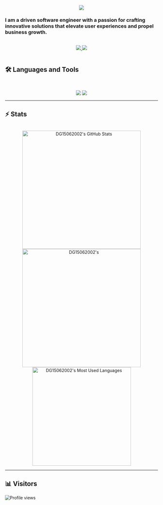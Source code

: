 <h1 align="center">
    <img src="https://readme-typing-svg.herokuapp.com/?font=Inter&size=48&center=true&vCenter=true&width=500&height=70&color=4493F8&duration=4000&lines=Hi+There!+👋;+I'm+Dhwaj+Gupta!;" />
</h1>

### I am a driven software engineer with a passion for crafting innovative solutions that elevate user experiences and propel business growth.
<!--
**DG15062002/DG15062002** is a ✨ _special_ ✨ repository because its `README.md` (this file) appears on your GitHub profile.

Here are some ideas to get you started:

- 🔭 I’m currently working on ...
- 🌱 I’m currently learning ...
- 👯 I’m looking to collaborate on ...
- 🤔 I’m looking for help with ...
- 💬 Ask me about ...
- 📫 How to reach me: ...
- 😄 Pronouns: ...
- ⚡ Fun fact: ...
-->

<br>

<div align="center">
  <a href="dhwajgupta100@gmail.com">
    <img src="https://img.shields.io/badge/Gmail-333333?style=for-the-badge&logo=gmail&logoColor=red" />
  </a>
  <a href="https://www.linkedin.com/in/dhwaj-gupta-7020101bb/" target="_blank">
    <img src="https://img.shields.io/badge/LinkedIn-0077B5?style=for-the-badge&logo=linkedin&logoColor=white" target="_blank" />
  </a>
</div>

<br>

## 🛠️ Languages and Tools

<br>

<p align="center">
  <img src="https://skillicons.dev/icons?i=java,cpp,c,python,bash,nodejs,react,mongodb,postgres" />
  <img src="https://skillicons.dev/icons?i=html,css,aws,jenkins,docker,terraform,ansible,git,postman" />
</p>

<hr>

## ⚡️ Stats

<br>

<div align=center>
  <img width=390 src="https://github-readme-stats.vercel.app/api?username=DG15062002&theme=transparent&count_private=true&show_icons=true&rank_icon=github&locale=en" alt="DG15062002's GitHub Stats" />
  <img width=390 src="https://github-readme-streak-stats.herokuapp.com/?user=DG15062002&theme=transparent&count_private=true&border_radius=10&locale=en" alt="DG15062002's" />
  <img width=325 src="https://github-readme-stats.vercel.app/api/top-langs?username=DG15062002&theme=transparent&layout=donut&hide=css&langs_count=8&border_radius=10&show_icons=true&locale=en" alt="DG15062002's Most Used Languages" />
</div>

<hr>

## 📊 Visitors

![Profile views](https://komarev.com/ghpvc/?username=DG15062002&color=blue&style=flat)
